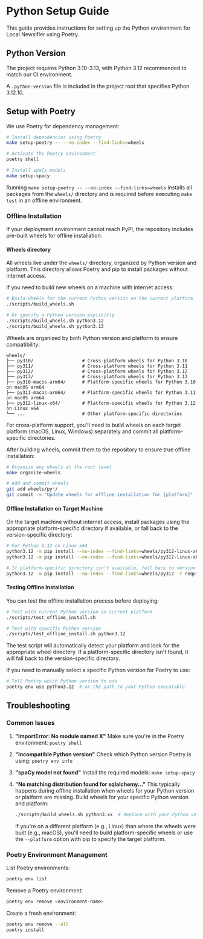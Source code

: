 # Python Setup Guide

This guide provides instructions for setting up the Python environment for Local Newsifier using Poetry.

## Python Version

The project requires Python 3.10-3.13, with Python 3.12 recommended to match our CI environment.

A `.python-version` file is included in the project root that specifies Python 3.12.10.

## Setup with Poetry

We use Poetry for dependency management:

```bash
# Install dependencies using Poetry
make setup-poetry -- --no-index --find-links=wheels

# Activate the Poetry environment
poetry shell

# Install spaCy models
make setup-spacy
```

Running `make setup-poetry -- --no-index --find-links=wheels` installs all
packages from the `wheels/` directory and is required before executing
`make test` in an offline environment.

### Offline Installation

If your deployment environment cannot reach PyPI, the repository includes pre-built wheels for offline installation.

#### Wheels directory

All wheels live under the `wheels/` directory, organized by Python version and platform. This directory allows Poetry and pip to install packages without internet access.

If you need to build new wheels on a machine with internet access:

```bash
# Build wheels for the current Python version on the current platform
./scripts/build_wheels.sh

# Or specify a Python version explicitly
./scripts/build_wheels.sh python3.12
./scripts/build_wheels.sh python3.13
```

Wheels are organized by both Python version and platform to ensure compatibility:

```
wheels/
├── py310/                  # Cross-platform wheels for Python 3.10
├── py311/                  # Cross-platform wheels for Python 3.11
├── py312/                  # Cross-platform wheels for Python 3.12
├── py313/                  # Cross-platform wheels for Python 3.13
├── py310-macos-arm64/      # Platform-specific wheels for Python 3.10 on macOS arm64
├── py311-macos-arm64/      # Platform-specific wheels for Python 3.11 on macOS arm64
├── py312-linux-x64/        # Platform-specific wheels for Python 3.12 on Linux x64
└── ...                     # Other platform-specific directories
```

For cross-platform support, you'll need to build wheels on each target platform (macOS, Linux, Windows) separately and commit all platform-specific directories.

After building wheels, commit them to the repository to ensure true offline installation:

```bash
# Organize any wheels at the root level
make organize-wheels

# Add and commit wheels
git add wheels/py*/
git commit -m "Update wheels for offline installation for [platform]"
```

#### Offline Installation on Target Machine

On the target machine without internet access, install packages using the appropriate platform-specific directory if available, or fall back to the version-specific directory:

```bash
# For Python 3.12 on Linux x64
python3.12 -m pip install --no-index --find-links=wheels/py312-linux-x64 -r requirements.txt
python3.12 -m pip install --no-index --find-links=wheels/py312-linux-x64 -r requirements-dev.txt

# If platform-specific directory isn't available, fall back to version directory
python3.12 -m pip install --no-index --find-links=wheels/py312 -r requirements.txt
```

#### Testing Offline Installation

You can test the offline installation process before deploying:

```bash
# Test with current Python version on current platform
./scripts/test_offline_install.sh

# Test with specific Python version
./scripts/test_offline_install.sh python3.12
```

The test script will automatically detect your platform and look for the appropriate wheel directory. If a platform-specific directory isn't found, it will fall back to the version-specific directory.

If you need to manually select a specific Python version for Poetry to use:

```bash
# Tell Poetry which Python version to use
poetry env use python3.12  # or the path to your Python executable
```

## Troubleshooting

### Common Issues

1. **"ImportError: No module named X"**
   Make sure you're in the Poetry environment: `poetry shell`

2. **"Incompatible Python version"**
   Check which Python version Poetry is using: `poetry env info`

3. **"spaCy model not found"**
   Install the required models: `make setup-spacy`

4. **"No matching distribution found for sqlalchemy..."**
   This typically happens during offline installation when wheels for your Python version or platform are missing.
   Build wheels for your specific Python version and platform:
   ```bash
   ./scripts/build_wheels.sh python3.xx  # Replace with your Python version
   ```
   If you're on a different platform (e.g., Linux) than where the wheels were built (e.g., macOS), you'll need to build platform-specific wheels or use the `--platform` option with pip to specify the target platform.

### Poetry Environment Management

List Poetry environments:
```bash
poetry env list
```

Remove a Poetry environment:
```bash
poetry env remove <environment-name>
```

Create a fresh environment:
```bash
poetry env remove --all
poetry install
```
